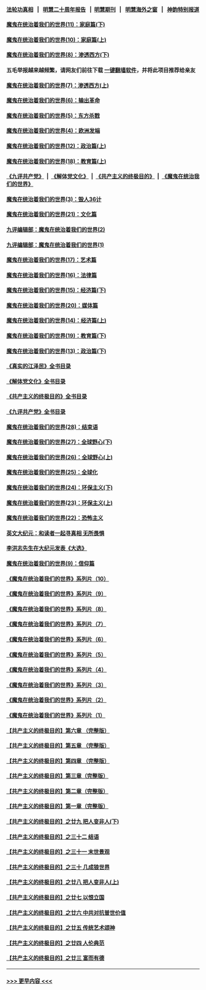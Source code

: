 #### [法轮功真相](https://github.com/gfw-breaker/truth/blob/master/README.md?t=0) &nbsp;&nbsp;|&nbsp;&nbsp; [明慧二十周年报告](https://github.com/gfw-breaker/mh-reports/blob/master/README.md?t=0) &nbsp;&nbsp;|&nbsp;&nbsp;[明慧期刊](https://github.com/gfw-breaker/mh-qikan) &nbsp;&nbsp;|&nbsp;&nbsp; [明慧海外之窗](https://github.com/gfw-breaker/mh-news/blob/master/README.md?t=0) &nbsp;&nbsp;|&nbsp;&nbsp; [神韵特别报道](https://github.com/gfw-breaker/mh-news/blob/master/shenyun.md?t=0)
#### [魔鬼在统治着我们的世界(11)：家庭篇(下)](../pages/nsc422/n10440961.md?t=11220601) 
#### [魔鬼在统治着我们的世界(10)：家庭篇(上)](../pages/nsc422/n10435448.md?t=11220601) 
#### [魔鬼在统治着我们的世界(8)：渗透西方(下)](../pages/nsc422/n10429603.md?t=11220601) 
#### 五毛举报越来越频繁，请网友们前往下载 [一键翻墙软件](https://github.com/gfw-breaker/ssr-accounts)，并将此项目推荐给亲友
#### [魔鬼在统治着我们的世界(7)：渗透西方(上)](../pages/nsc422/n10426013.md?t=11220601) 
#### [魔鬼在统治着我们的世界(6)：输出革命](../pages/nsc422/n10421536.md?t=11220601) 
#### [魔鬼在统治着我们的世界(5)：东方杀戮](../pages/nsc422/n10417707.md?t=11220601) 
#### [魔鬼在统治着我们的世界(4)：欧洲发端](../pages/nsc422/n10414890.md?t=11220601) 
#### [魔鬼在统治着我们的世界(12)：政治篇(上)](../pages/nsc422/n10444576.md?t=11220601) 
#### [魔鬼在统治着我们的世界(18)：教育篇(上)](../pages/nsc422/n10526970.md?t=11220601) 
#### [《九评共产党》](https://github.com/begood0513/9ping.md/blob/master/README.md) &nbsp;|&nbsp; [《解体党文化》](../../../../jtdwh.md/blob/master/README.md)  &nbsp;|&nbsp; [《共产主义的终极目的》](../../../../gczydzjmd.md/blob/master/README.md) &nbsp;|&nbsp; [《魔鬼在统治我们的世界》](../../../../mgztzwmdsj.md/blob/master/README.md) 
#### [魔鬼在统治着我们的世界(3)：毁人36计](../pages/nsc422/n10411583.md?t=11220601) 
#### [魔鬼在统治着我们的世界(21)：文化篇](../pages/nsc422/n10597706.md?t=11220601) 
#### [九评编辑部：魔鬼在统治着我们的世界(2)](../pages/nsc422/n10410036.md?t=11220601) 
#### [九评编辑部：魔鬼在统治着我们的世界(1)](../pages/nsc422/n10406825.md?t=11220601) 
#### [魔鬼在统治着我们的世界(17)：艺术篇](../pages/nsc422/n10499093.md?t=11220601) 
#### [魔鬼在统治着我们的世界(16)：法律篇](../pages/nsc422/n10485969.md?t=11220601) 
#### [魔鬼在统治着我们的世界(15)：经济篇(下)](../pages/nsc422/n10469975.md?t=11220601) 
#### [魔鬼在统治着我们的世界(20)：媒体篇](../pages/nsc422/n10586579.md?t=11220601) 
#### [魔鬼在统治着我们的世界(14)：经济篇(上)](../pages/nsc422/n10457370.md?t=11220601) 
#### [魔鬼在统治着我们的世界(19)：教育篇(下)](../pages/nsc422/n10564808.md?t=11220601) 
#### [魔鬼在统治着我们的世界(13)：政治篇(下)](../pages/nsc422/n10448270.md?t=11220601) 
#### [《真实的江泽民》全书目录](../pages/nsc422/n13721399.md?t=11220601) 
#### [《解体党文化》全书目录](../pages/nsc422/n13721157.md?t=11220601) 
#### [《共产主义的终极目的》全书目录](../pages/nsc422/n13721048.md?t=11220601) 
#### [《九评共产党》全书目录](../pages/nsc422/n13708085.md?t=11220601) 
#### [魔鬼在统治着我们的世界(28)：结束语](../pages/nsc422/n10936246.md?t=11220601) 
#### [魔鬼在统治着我们的世界(27)：全球野心(下)](../pages/nsc422/n10928319.md?t=11220601) 
#### [魔鬼在统治着我们的世界(26)：全球野心(上)](../pages/nsc422/n10900318.md?t=11220601) 
#### [魔鬼在统治着我们的世界(25)：全球化](../pages/nsc422/n10788205.md?t=11220601) 
#### [魔鬼在统治着我们的世界(24)：环保主义(下)](../pages/nsc422/n10695307.md?t=11220601) 
#### [魔鬼在统治着我们的世界(23)：环保主义(上)](../pages/nsc422/n10688613.md?t=11220601) 
#### [魔鬼在统治着我们的世界(22)：恐怖主义](../pages/nsc422/n10614727.md?t=11220601) 
#### [英文大纪元：和读者一起寻真相 无所畏惧](../pages/nsc422/n12542027.md?t=11220601) 
#### [李洪志先生在大纪元发表《大选》](../pages/nsc422/n12534746.md?t=11220601) 
#### [魔鬼在统治着我们的世界(9)：信仰篇](../pages/nsc422/n10432159.md?t=11220601) 
#### [《魔鬼在统治着我们的世界》系列片（10）](../pages/nsc422/n12292670.md?t=11220601) 
#### [《魔鬼在统治着我们的世界》系列片（9）](../pages/nsc422/n12290859.md?t=11220601) 
#### [《魔鬼在统治着我们的世界》系列片（8）](../pages/nsc422/n12287445.md?t=11220601) 
#### [《魔鬼在统治着我们的世界》系列片（7）](../pages/nsc422/n12283425.md?t=11220601) 
#### [《魔鬼在统治着我们的世界》系列片（6）](../pages/nsc422/n12282314.md?t=11220601) 
#### [《魔鬼在统治着我们的世界》系列片（5）](../pages/nsc422/n12281419.md?t=11220601) 
#### [《魔鬼在统治着我们的世界》系列片（4）](../pages/nsc422/n12274024.md?t=11220601) 
#### [《魔鬼在统治着我们的世界》系列片（3）](../pages/nsc422/n12271322.md?t=11220601) 
#### [《魔鬼在统治着我们的世界》系列片（2）](../pages/nsc422/n12269049.md?t=11220601) 
#### [《魔鬼在统治着我们的世界》系列片（1）](../pages/nsc422/n12267575.md?t=11220601) 
#### [【共产主义的终极目的】第六章 （完整版）](../pages/nsc422/n11428913.md?t=11220601) 
#### [【共产主义的终极目的】第五章 （完整版）](../pages/nsc422/n11428912.md?t=11220601) 
#### [【共产主义的终极目的】第四章 （完整版）](../pages/nsc422/n11428907.md?t=11220601) 
#### [【共产主义的终极目的】第三章（完整版）](../pages/nsc422/n11428848.md?t=11220601) 
#### [【共产主义的终极目的】第二章（完整版）](../pages/nsc422/n11428831.md?t=11220601) 
#### [【共产主义的终极目的】第一章（完整版）](../pages/nsc422/n11417651.md?t=11220601) 
#### [【共产主义的终极目的】之廿九 把人变非人(下)](../pages/nsc422/n11344140.md?t=11220601) 
#### [【共产主义的终极目的】之三十二 结语](../pages/nsc422/n11360535.md?t=11220601) 
#### [【共产主义的终极目的】之三十一 末世景观](../pages/nsc422/n11351129.md?t=11220601) 
#### [【共产主义的终极目的】之三十 几成狼世界](../pages/nsc422/n11348280.md?t=11220601) 
#### [【共产主义的终极目的】之廿八 把人变非人(上)](../pages/nsc422/n11340492.md?t=11220601) 
#### [【共产主义的终极目的】之廿七 以恨立国](../pages/nsc422/n11336944.md?t=11220601) 
#### [【共产主义的终极目的】之廿六 中共对抗普世价值](../pages/nsc422/n11324785.md?t=11220601) 
#### [【共产主义的终极目的】之廿五 传统艺术颂神](../pages/nsc422/n11296396.md?t=11220601) 
#### [【共产主义的终极目的】之廿四 人伦典范](../pages/nsc422/n11296397.md?t=11220601) 
#### [【共产主义的终极目的】之廿三 富而有德](../pages/nsc422/n11283598.md?t=11220601) 

----
#### [ >>> 更早内容 <<< ](../indexes/nsc422-earlier.md)
